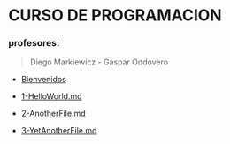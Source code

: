 # CURSO DE PROGRAMACION

### profesores:

> Diego Markiewicz - Gaspar Oddovero

- [Bienvenidos](0-bienvenidos.md)

- [1-HelloWorld.md](1-HelloWorld.md)
- [2-AnotherFile.md](2-AnotherFile.md)
- [3-YetAnotherFile.md](3-YetAnotherFile.md)
